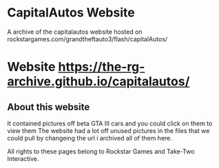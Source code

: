# CapitalAutos Website
A archive of the capitalautos website hosted on rockstargames.com/grandtheftauto3/flash/capitalAutos/

# Website https://the-rg-archive.github.io/capitalautos/

## About this website
It contained pictures off beta GTA III cars and you could click on them to view them 
The website had a lot off unused pictures in the files that we could pull by changeing the url i archived all of them here.

All rights to these pages belong to Rockstar Games and Take-Two Interactive.
